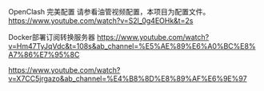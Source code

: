 OpenClash 完美配置
请参看油管视频配置，本项目为配置文件。
https://www.youtube.com/watch?v=S2l_0g4EOHk&t=2s

Docker部署订阅转换服务器
https://www.youtube.com/watch?v=Hm47TyJqVdc&t=108s&ab_channel=%E5%AE%89%E6%A0%BC%E8%A7%86%E7%95%8C


https://www.youtube.com/watch?v=X7CC5jrgazo&ab_channel=%E4%B8%8D%E8%89%AF%E6%9E%97

